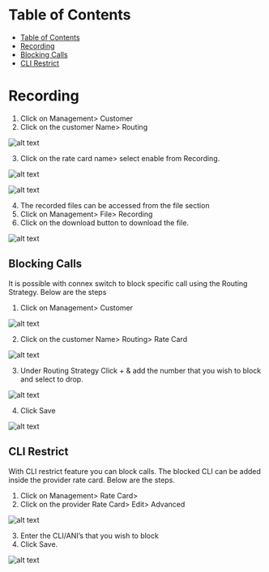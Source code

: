 # Table of Contents

* [Table of Contents](#table-of-contents)
* [Recording](#recording)
* [Blocking Calls](#blocking-calls)
* [CLI Restrict](#cli-restrict)

# Recording

1. Click on Management> Customer
2. Click on the customer Name> Routing

![alt text][recording-1]

3. Click on the rate card name> select enable from Recording.

![alt text][recording-2]

![alt text][recording-3]

4. The recorded files can be accessed from the file section
5. Click on Management> File> Recording
6. Click on the download button to download the file.

![alt text][recording-4]

## Blocking Calls

It is possible with connex switch to block specific call using the Routing Strategy. Below are the steps

1. Click on Management> Customer

![alt text][recording-1]

2. Click on the customer Name> Routing> Rate Card

![alt text][recording-2]

3. Under Routing Strategy Click + & add the number that you wish to block and select to drop.

![alt text][recording-5]

4. Click Save

![alt text][recording-6]
 
## CLI Restrict

With CLI restrict feature you can block calls. The blocked CLI can be added inside the provider rate card. Below are the steps.

1. Click on Management> Rate Card> 
2. Click on the provider Rate Card> Edit> Advanced

![alt text][recording-7]

3. Enter the CLI/ANI’s that you wish to block
4. Click Save.

![alt text][recording-8]


[recording-1]: https://raw.githubusercontent.com/digipigeon/connexcs-user-docs/master/new-img/recording-1.png "recording-1"
[recording-2]: https://raw.githubusercontent.com/digipigeon/connexcs-user-docs/master/new-img/recording-2.png "recording-2"
[recording-3]: https://raw.githubusercontent.com/digipigeon/connexcs-user-docs/master/new-img/recording-2.png "recording-3"
[recording-4]: https://raw.githubusercontent.com/digipigeon/connexcs-user-docs/master/new-img/recording-4.png "recording-4"
[recording-5]: https://raw.githubusercontent.com/digipigeon/connexcs-user-docs/master/new-img/recording-5.png "recording-5"
[recording-6]: https://raw.githubusercontent.com/digipigeon/connexcs-user-docs/master/new-img/recording-6.png "recording-6"
[recording-7]: https://raw.githubusercontent.com/digipigeon/connexcs-user-docs/master/new-img/recording-7.png "recording-7"
[recording-8]: https://raw.githubusercontent.com/digipigeon/connexcs-user-docs/master/new-img/recording-8.png "recording-8"
